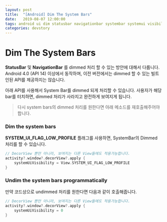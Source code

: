 ```yaml
---
layout: post
title:  "[Android] Dim The System Bars"
date:   2019-08-07 12:00:00
tags: android ui dim statusbar navigationbar systembar systemui visibility
categories: devstory
---
```

# Dim The System Bars

**StatusBar** 및 **NavigationBar** 를 dimmed 처리 할 수 있는 방안에 대해서 다룹니다.
Android 4.0 (API 14) 이상에서 동작하며, 이전 버전에서는 dimmed 할 수 있는 빌트인된 API를 제공하지는 않습니다.

아래 API를 사용해서 System Bar를 dimmed 되게 처리할 수 있습니다.
사용자가 해당 bar를 터치하면, dimmed 처리가 사라지고 완전하게 보여지게 됩니다.

> 다시 system bars의 dimmed 처리를 원한다면 아래 메소드를 재호출해주어야합니다.

### Dim the system bars
**SYSTEM_UI_FLAG_LOW_PROFILE** 플래그를 사용하면, SystemBar의 Dimmed 처리를 할 수 있습니다.

```kotlin
// DecorView 뿐만 아니라, 보여지는 다른 View들에도 적용가능합니다.
activity?.window?.decorView?.apply {
    systemUiVisibility = View.SYSTEM_UI_FLAG_LOW_PROFILE
}
```

### Undim the system bars programmatically
만약 코드상으로 undimmed 처리를 원한다면 다음과 같이 호출해줍니다.

```kotlin
// DecorView 뿐만 아니라, 보여지는 다른 View들에도 적용가능합니다.
activity?.window?.decorView?.apply {
    systemUiVisibility = 0
}
```
